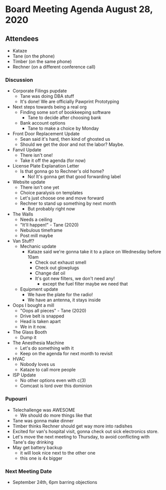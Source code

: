# Board Meeting Agenda August 28, 2020

## Attendees
- Kataze
- Tane (on the phone)
- Timber (on the same phone)
- Rechner (on a different conference call)

### Discussion
- Corporate Filings pupdate
  - Tane was doing DBA stuff
  - It's done! We are officially Pawprint Prototyping
- Next steps towards being a real org
  - Finding some sort of bookkeeping software
    - Tane to decide after choosing bank
  - Bank account options
    - Tane to make a choice by Monday
- Front Door Replacement Update
  - Sean said it's hard, then kind of ghosted us
  - Should we get the door and not the labor? Maybe. 
- Fanvil Update
  - There isn't one!
  - Take it off the agenda (for now)
- License Plate Explanation Letter
  - Is that gonna go to Rechner's old home?
    - No! It's gonna get that good forwarding label
- Website update
  - There isn't one yet
  - Choice paralysis on templates
  - Let's just choose one and move forward
  - Rechner to stand up something by next month
    - But probably right now
- The Walls
  - Needs a ceiling
  - "It'll happen!" - Tane (2020)
  - Nebulous timeframe
  - Post mill maybe
- Van Stuff?
  - Mechanic update
    - Kataze said we're gonna take it to a place on Wednesday before 10am
      - Check out exhaust smell
      - Check out glowplugs
      - Change dat oil
      - It's got new filters, we don't need any!
        - except the fuel filter maybe we need that
  - Equipment update
    - We have the plate for the radio!
    - We have an antenna, it stays inside
- Oops I bought a mill
  - "Oops all pieces" - Tane (2020)
  - Drive belt is snapped
  - Head is taken apart
  - We in it now.
- The Glass Booth
  - Dump it
- The Anesthesia Machine
  - Let's do something with it
  - Keep on the agenda for next month to revisit
- HVAC
  - Nobody loves us 
  - Kataze to call more people
- ISP Update
  - No other options even with c(3)
  - Comcast is lord over this dominion

### Pupourri
- Telechallenge was AWESOME
  - We should do more things like that
- Tane was gonna make dinner
- Timber thinks Rechner should get way more into radishes
- Excited for van's hospital visit, gonna check out sick electronics store.
- Let's move the next meeting to Thursday, to avoid conflicting with Tane's day drinking
- May get battery backup
  - it will look nice next to the other one
  - this one is 4x bigger

### Next Meeting Date
- September 24th, 6pm barring objections
